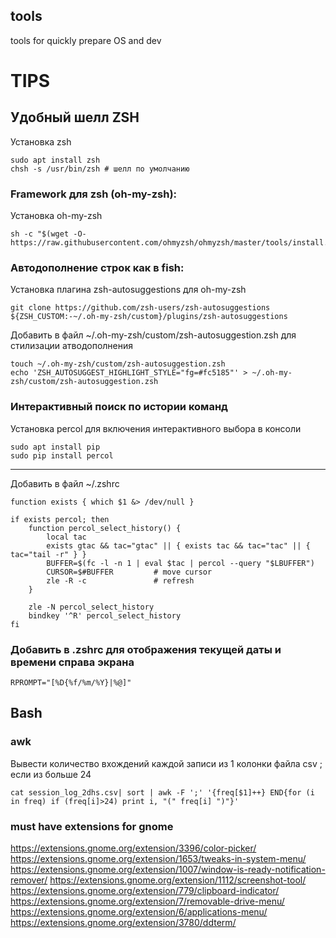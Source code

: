 ## tools
tools for quickly prepare OS and dev


# TIPS

## Удобный шелл ZSH
Установка zsh

    sudo apt install zsh
    chsh -s /usr/bin/zsh # шелл по умолчанию
    
### Framework для zsh (oh-my-zsh):
Установка oh-my-zsh

    sh -c "$(wget -O- https://raw.githubusercontent.com/ohmyzsh/ohmyzsh/master/tools/install.sh)"

### Автодополнение строк как в fish:
Установка плагина zsh-autosuggestions для oh-my-zsh

    git clone https://github.com/zsh-users/zsh-autosuggestions ${ZSH_CUSTOM:-~/.oh-my-zsh/custom}/plugins/zsh-autosuggestions
    
Добавить в файл ~/.oh-my-zsh/custom/zsh-autosuggestion.zsh для стилизации атводополнения

    touch ~/.oh-my-zsh/custom/zsh-autosuggestion.zsh
    echo 'ZSH_AUTOSUGGEST_HIGHLIGHT_STYLE="fg=#fc5185"' > ~/.oh-my-zsh/custom/zsh-autosuggestion.zsh

### Интерактивный поиск по истории команд
Установка percol для включения интерактивного выбора в консоли

    sudo apt install pip
    sudo pip install percol
    
---
Добавить в файл ~/.zshrc

    function exists { which $1 &> /dev/null }

    if exists percol; then
        function percol_select_history() {
            local tac
            exists gtac && tac="gtac" || { exists tac && tac="tac" || { tac="tail -r" } }
            BUFFER=$(fc -l -n 1 | eval $tac | percol --query "$LBUFFER")
            CURSOR=$#BUFFER         # move cursor
            zle -R -c               # refresh
        }

        zle -N percol_select_history
        bindkey '^R' percol_select_history
    fi

### Добавить в .zshrc для отображения текущей даты и времени справа экрана
    RPROMPT="[%D{%f/%m/%Y}|%@]"

## Bash 
### awk
Вывести количество вхождений каждой записи из 1 колонки файла csv ; если из больше 24

    cat session_log_2dhs.csv| sort | awk -F ';' '{freq[$1]++} END{for (i in freq) if (freq[i]>24) print i, "(" freq[i] ")"}'



### must have extensions for gnome

https://extensions.gnome.org/extension/3396/color-picker/
https://extensions.gnome.org/extension/1653/tweaks-in-system-menu/
https://extensions.gnome.org/extension/1007/window-is-ready-notification-remover/
https://extensions.gnome.org/extension/1112/screenshot-tool/
https://extensions.gnome.org/extension/779/clipboard-indicator/
https://extensions.gnome.org/extension/7/removable-drive-menu/
https://extensions.gnome.org/extension/6/applications-menu/
https://extensions.gnome.org/extension/3780/ddterm/
